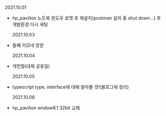 2021.10.01

- hp_pavilion 노트북 윈도우 포맷 후 재설치(postman 설치 중 shut down...) 후 개발환경 다시 세팅

  2021.10.03

- 둘째 이모네 방문

  2021.10.04

- 개천절(대체 공휴일)

  2021.10.05

- typescript type, interface에 대해 알아볼 것!(블로그에 정리)

  2021.10.06

- hp_pavilion wndow8.1 32bit 교체
